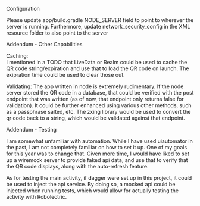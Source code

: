Configuration

Please update app/build.gradle NODE_SERVER field to point to wherever the server is running.
Furthermore, update network_security_config in the XML resource folder to also point to the server

Addendum - Other Capabilities

Caching:  
I mentioned in a TODO that LiveData or Realm could be used to cache the QR code string/expiration and use that to 
load the QR code on launch.  The exipration time could be used to clear those out.

Validating:
The app written in node is extremely rudimentary.  If the node server stored the QR code in a database, that could be 
verified with the post endpoint that was written (as of now, that endpoint only returns false for validation).  It could be
further enhanced using various other methods, such as a passphrase salted, etc.  The zxing library would be used to convert
the qr code back to a string, which would be validated against that endpoint.

Addendum - Testing

I am somewhat unfamiliar with automation.  While I have used uiautomator in the past, I am not completely familiar on how to
set it up.  One of my goals for this year was to change that. Given more time, I would have liked to set up a wiremock server
to provide faked api data, and use that to verify that the QR code displays, along with the auto-refresh feature.

As for testing the main activity, if dagger were set up in this project, it could be used to inject the api service.  By doing
so, a mocked api could be injected when running tests, which would allow for actually testing the activity with Robolectric.
